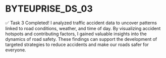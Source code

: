 # BYTEUPRISE_DS_03

✅ Task 3 Completed!
I analyzed traffic accident data to uncover patterns linked to road conditions, weather, and time of day. By visualizing accident hotspots and contributing factors, I gained valuable insights into the dynamics of road safety.
These findings can support the development of targeted strategies to reduce accidents and make our roads safer for everyone. 
